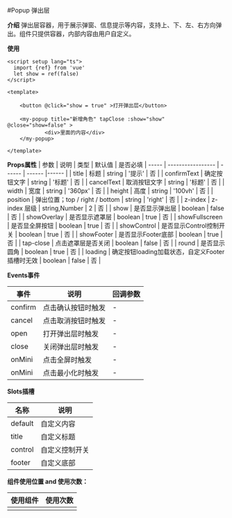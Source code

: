 #Popup 弹出层

**介绍**
弹出层容器，用于展示弹窗、信息提示等内容，支持上、下、左、右方向弹出。组件只提供容器，内部内容由用户自定义。

**使用**

```
<script setup lang="ts">
  import {ref} from 'vue'
  let show = ref(false)
</script>

<template>
	
	<button @click="show = true" >打开弹出层</button>
	
	<my-popup title="新增角色" tapClose :show="show" @close="show=false" >
			<div>里面的内容</div>
	</my-popup>
	
</template>
```


**Props属性**
| 参数 | 说明 | 类型 | 默认值 | 是否必填
| ----- | ----------------- | ------ | ------ |------ |
| title | 标题 | string | '提示' | 否 |
| confirmText | 确定按钮文字 | string | '标题' | 否 |
| cancelText | 取消按钮文字 | string | '标题' | 否 |
| width |  宽度 | string | '360px' | 否 |
| height | 高度 | string | '100vh' | 否 |
| position | 弹出位置；top / right / bottom  | string | 'right' | 否 |
| z-index | z-index 层级 | string,Number | 2 | 否 |
| show | 是否显示弹出层 | boolean | false | 否 |
| showOverlay | 是否显示遮罩层 | boolean | true | 否 |
| showFullscreen | 是否显全屏按钮 | boolean | true | 否 |
| showControl | 是否显示Control控制开关 | boolean | true | 否 |
| showFooter | 是否显示Footer底部 | boolean | true | 否 |
| tap-close | 点击遮罩层是否关闭 | boolean | false | 否 |
| round | 是否显示圆角 | boolean | true | 否 |
| loading | 确定按钮loading加载状态，自定义Footer插槽时无效 | boolean | false | 否 |



**Events事件**

| 事件 | 说明 | 回调参数
| ----- | ----------------- | ----- |
| confirm | 点击确认按钮时触发 | - |
| cancel | 点击取消按钮时触发 | - |
| open | 打开弹出层时触发 | - |
| close | 关闭弹出层时触发 | - |
| onMini | 点击全屏时触发 | - |
| onMini | 点击最小化时触发 | - |

**Slots插槽**

| 名称 | 说明 |
| ----- | ----------------- |
| default | 自定义内容 |
| title | 自定义标题 |
| control | 自定义控制开关 |
| footer | 自定义底部 |

**组件使用位置 and 使用次数：**

| 使用组件 | 使用次数 |
| ----- | ----------------- |
|  | |
